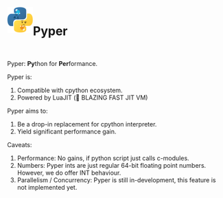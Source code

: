<img align="left" width="60" height="60" src="Logo.png" alt="Pyper Logo">

# Pyper

<br>

Pyper: **Py**thon for **Per**formance.

Pyper is:
1. Compatible with cpython ecosystem.
2. Powered by LuaJIT (🚀 BLAZING FAST JIT VM)

Pyper aims to:
1. Be a drop-in replacement for cpython interpreter.
2. Yield significant performance gain.

Caveats:
1. Performance: No gains, if python script just calls c-modules.
2. Numbers: Pyper ints are just regular 64-bit floating point numbers. However, we do offer INT behaviour.
3. Parallelism / Concurrency: Pyper is still in-development, this feature is not implemented yet.

